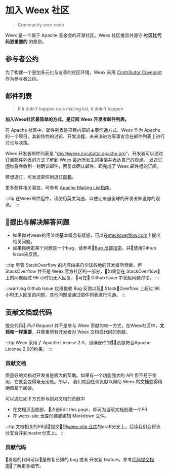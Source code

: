 # 加入 Weex 社区
> Community over code

Weex 是一个属于 Apache 基金会的开源社区。Weex 社区推崇并遵守 **社区比代码更重要的** 的原则。

## 参与者公约
为了构建一个更加多元化与友善的社区环境，Weex 采用 [Contributor Covenant](https://www.contributor-covenant.org/version/1/4/code-of-conduct) 作为参与者公约。

## 邮件列表
> If it didn't happen on a mailing list, it didn't happen

**加入Weex社区最简单的方式，是订阅 Weex 开发者邮件列表。**

在 Apache 社区中，邮件列表是项目内部的主要沟通方式。Weex 作为 Apache 的一个项目，其新特性的讨论、开发流程、未来演进方等事宜会在邮件列表上进行讨论与决策。

Weex 开发者邮件列表是 "dev@weex.incubator.apache.org"，开发者可以通过订阅邮件列表的方式了解到 Weex 最近所发生的事情并表达自己的观点。 发送[订阅](mailto:dev-subscribe@weex.incubator.apache.org?subject=%28send%20this%20email%20to%20subscribe%29)你将会收到一封确认邮件，回复此确认邮件，即完成了 Weex 邮件组的订阅。

若想退订，可发送邮件到退订[邮箱](mailto:dev-unsubscribe@weex.incubator.apache.org?subject=%28send%20this%20email%20to%20unsubscribe%29)。

更多邮件相关事宜，可参考 [Apache Mailing List指南](https://apache.org/foundation/mailinglists.html)。

:::tip
在Weex邮件组中，请使用英文沟通，以便让来自全球的开发者知道你的观点。
:::

## 提出与解决解答问题
* 如果你对weex的用法或基本概念有疑惑，可以在[stackoverflow.com](http://stackoverflow.com/questions/tagged/weex)上提出相关问题。
* 如果你确定某个问题是一个bug，请参考[Bug 反馈指南](./bug-report-guidelines.html)，并使用Github Issue来反馈。

:::tip
尽管 StackOverflow 的内容由来自全球各地的开发者所贡献，但 StackOverflow 并不是 Weex 官方社区的一部分，如果您在 StackOverflow 上的问题超过 96 小时仍无人回复，可在 Github Issue 中发起问题讨论。
:::

:::warning
Github Issue 仅用接收 Bug 反馈以及 StackOverflow 上超过 96 小时无人回复的问题，其他问题请通过邮件列表进行沟通。
:::

## 贡献文档或代码
提交代码 *Pull Request* 并不是参与 Weex 贡献的唯一方式，在Weex社区中，**文档和一样重要**，并尊重所有开发者对 Weex 文档或代码的贡献。

:::tip
Weex 采用了 Apache License 2.0，请确保你的贡献符合Apache License 2.0的约束。
:::

### 贡献文档
质量好的文档对开发者是极大的帮助。如果有一个功能强大的 API 但不易于使用，它就会变得毫无用处。所以， 我们欢迎任何贡献以帮助 Weex 的文档变得精确和易于阅读。

可以通过如下方式参与到对文档的贡献中
* 在文档页面底部，点击Edit this page，即可为当前文档创建一个PR
* 在 [weex-site 仓库](https://github.com/apache/incubator-weex-site)创建或编辑 Markdown 文件。

:::tip
文档相关的PR请提交到[weex-site 仓库](https://github.com/apache/incubator-weex-site)的draft分支上，后续我们会将该分支合并到master分支上。
:::

### 贡献代码
贡献的代码可以是修复已知的 bug 或者 开发新 feature，参考[代码提交指南](./contribute-code.html)了解更多细节。